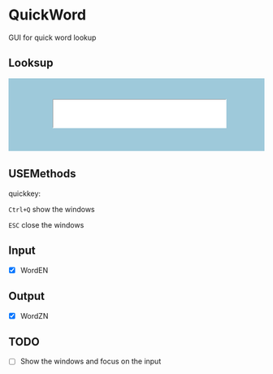 # QuickWord

GUI for quick word lookup

## Looksup
![Looksup](IMG/PixPin_2024-03-05_19-25-06.gif)

## USEMethods
quickkey:   

`Ctrl+Q` show the windows

`ESC` close the windows
## Input
- [x] WordEN
## Output
- [x] WordZN
## TODO

- [ ] Show the windows and focus on the input
